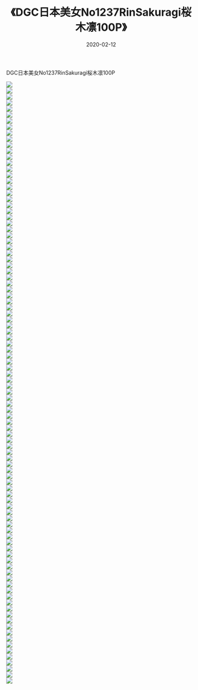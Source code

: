﻿---
layout: post
title:  《DGC日本美女No1237RinSakuragi桜木凛100P》
date:   2020-02-12
img: http://img.660000.xyz/Sharelink/性感/2020/DGC日本美女No1237RinSakuragi桜木凛100P/000.jpg
categories: [美女, 清纯, 唯美]
---

DGC日本美女No1237RinSakuragi桜木凛100P

  ![](http://img.660000.xyz/Sharelink/性感/2020/DGC日本美女No1237RinSakuragi桜木凛100P/001.jpg) <br> ![](http://img.660000.xyz/Sharelink/性感/2020/DGC日本美女No1237RinSakuragi桜木凛100P/002.jpg) <br> ![](http://img.660000.xyz/Sharelink/性感/2020/DGC日本美女No1237RinSakuragi桜木凛100P/003.jpg) <br> ![](http://img.660000.xyz/Sharelink/性感/2020/DGC日本美女No1237RinSakuragi桜木凛100P/004.jpg) <br> ![](http://img.660000.xyz/Sharelink/性感/2020/DGC日本美女No1237RinSakuragi桜木凛100P/005.jpg) <br> ![](http://img.660000.xyz/Sharelink/性感/2020/DGC日本美女No1237RinSakuragi桜木凛100P/006.jpg) <br> ![](http://img.660000.xyz/Sharelink/性感/2020/DGC日本美女No1237RinSakuragi桜木凛100P/007.jpg) <br> ![](http://img.660000.xyz/Sharelink/性感/2020/DGC日本美女No1237RinSakuragi桜木凛100P/008.jpg) <br> ![](http://img.660000.xyz/Sharelink/性感/2020/DGC日本美女No1237RinSakuragi桜木凛100P/009.jpg) <br> ![](http://img.660000.xyz/Sharelink/性感/2020/DGC日本美女No1237RinSakuragi桜木凛100P/010.jpg) <br> ![](http://img.660000.xyz/Sharelink/性感/2020/DGC日本美女No1237RinSakuragi桜木凛100P/011.jpg) <br> ![](http://img.660000.xyz/Sharelink/性感/2020/DGC日本美女No1237RinSakuragi桜木凛100P/012.jpg) <br> ![](http://img.660000.xyz/Sharelink/性感/2020/DGC日本美女No1237RinSakuragi桜木凛100P/013.jpg) <br> ![](http://img.660000.xyz/Sharelink/性感/2020/DGC日本美女No1237RinSakuragi桜木凛100P/014.jpg) <br> ![](http://img.660000.xyz/Sharelink/性感/2020/DGC日本美女No1237RinSakuragi桜木凛100P/015.jpg) <br> ![](http://img.660000.xyz/Sharelink/性感/2020/DGC日本美女No1237RinSakuragi桜木凛100P/016.jpg) <br> ![](http://img.660000.xyz/Sharelink/性感/2020/DGC日本美女No1237RinSakuragi桜木凛100P/017.jpg) <br> ![](http://img.660000.xyz/Sharelink/性感/2020/DGC日本美女No1237RinSakuragi桜木凛100P/018.jpg) <br> ![](http://img.660000.xyz/Sharelink/性感/2020/DGC日本美女No1237RinSakuragi桜木凛100P/019.jpg) <br> ![](http://img.660000.xyz/Sharelink/性感/2020/DGC日本美女No1237RinSakuragi桜木凛100P/020.jpg) <br> ![](http://img.660000.xyz/Sharelink/性感/2020/DGC日本美女No1237RinSakuragi桜木凛100P/021.jpg) <br> ![](http://img.660000.xyz/Sharelink/性感/2020/DGC日本美女No1237RinSakuragi桜木凛100P/022.jpg) <br> ![](http://img.660000.xyz/Sharelink/性感/2020/DGC日本美女No1237RinSakuragi桜木凛100P/023.jpg) <br> ![](http://img.660000.xyz/Sharelink/性感/2020/DGC日本美女No1237RinSakuragi桜木凛100P/024.jpg) <br> ![](http://img.660000.xyz/Sharelink/性感/2020/DGC日本美女No1237RinSakuragi桜木凛100P/025.jpg) <br> ![](http://img.660000.xyz/Sharelink/性感/2020/DGC日本美女No1237RinSakuragi桜木凛100P/026.jpg) <br> ![](http://img.660000.xyz/Sharelink/性感/2020/DGC日本美女No1237RinSakuragi桜木凛100P/027.jpg) <br> ![](http://img.660000.xyz/Sharelink/性感/2020/DGC日本美女No1237RinSakuragi桜木凛100P/028.jpg) <br> ![](http://img.660000.xyz/Sharelink/性感/2020/DGC日本美女No1237RinSakuragi桜木凛100P/029.jpg) <br> ![](http://img.660000.xyz/Sharelink/性感/2020/DGC日本美女No1237RinSakuragi桜木凛100P/030.jpg) <br> ![](http://img.660000.xyz/Sharelink/性感/2020/DGC日本美女No1237RinSakuragi桜木凛100P/031.jpg) <br> ![](http://img.660000.xyz/Sharelink/性感/2020/DGC日本美女No1237RinSakuragi桜木凛100P/032.jpg) <br> ![](http://img.660000.xyz/Sharelink/性感/2020/DGC日本美女No1237RinSakuragi桜木凛100P/033.jpg) <br> ![](http://img.660000.xyz/Sharelink/性感/2020/DGC日本美女No1237RinSakuragi桜木凛100P/034.jpg) <br> ![](http://img.660000.xyz/Sharelink/性感/2020/DGC日本美女No1237RinSakuragi桜木凛100P/035.jpg) <br> ![](http://img.660000.xyz/Sharelink/性感/2020/DGC日本美女No1237RinSakuragi桜木凛100P/036.jpg) <br> ![](http://img.660000.xyz/Sharelink/性感/2020/DGC日本美女No1237RinSakuragi桜木凛100P/037.jpg) <br> ![](http://img.660000.xyz/Sharelink/性感/2020/DGC日本美女No1237RinSakuragi桜木凛100P/038.jpg) <br> ![](http://img.660000.xyz/Sharelink/性感/2020/DGC日本美女No1237RinSakuragi桜木凛100P/039.jpg) <br> ![](http://img.660000.xyz/Sharelink/性感/2020/DGC日本美女No1237RinSakuragi桜木凛100P/040.jpg) <br> ![](http://img.660000.xyz/Sharelink/性感/2020/DGC日本美女No1237RinSakuragi桜木凛100P/041.jpg) <br> ![](http://img.660000.xyz/Sharelink/性感/2020/DGC日本美女No1237RinSakuragi桜木凛100P/042.jpg) <br> ![](http://img.660000.xyz/Sharelink/性感/2020/DGC日本美女No1237RinSakuragi桜木凛100P/043.jpg) <br> ![](http://img.660000.xyz/Sharelink/性感/2020/DGC日本美女No1237RinSakuragi桜木凛100P/044.jpg) <br> ![](http://img.660000.xyz/Sharelink/性感/2020/DGC日本美女No1237RinSakuragi桜木凛100P/045.jpg) <br> ![](http://img.660000.xyz/Sharelink/性感/2020/DGC日本美女No1237RinSakuragi桜木凛100P/046.jpg) <br> ![](http://img.660000.xyz/Sharelink/性感/2020/DGC日本美女No1237RinSakuragi桜木凛100P/047.jpg) <br> ![](http://img.660000.xyz/Sharelink/性感/2020/DGC日本美女No1237RinSakuragi桜木凛100P/048.jpg) <br> ![](http://img.660000.xyz/Sharelink/性感/2020/DGC日本美女No1237RinSakuragi桜木凛100P/049.jpg) <br> ![](http://img.660000.xyz/Sharelink/性感/2020/DGC日本美女No1237RinSakuragi桜木凛100P/050.jpg) <br> ![](http://img.660000.xyz/Sharelink/性感/2020/DGC日本美女No1237RinSakuragi桜木凛100P/051.jpg) <br> ![](http://img.660000.xyz/Sharelink/性感/2020/DGC日本美女No1237RinSakuragi桜木凛100P/052.jpg) <br> ![](http://img.660000.xyz/Sharelink/性感/2020/DGC日本美女No1237RinSakuragi桜木凛100P/053.jpg) <br> ![](http://img.660000.xyz/Sharelink/性感/2020/DGC日本美女No1237RinSakuragi桜木凛100P/054.jpg) <br> ![](http://img.660000.xyz/Sharelink/性感/2020/DGC日本美女No1237RinSakuragi桜木凛100P/055.jpg) <br> ![](http://img.660000.xyz/Sharelink/性感/2020/DGC日本美女No1237RinSakuragi桜木凛100P/056.jpg) <br> ![](http://img.660000.xyz/Sharelink/性感/2020/DGC日本美女No1237RinSakuragi桜木凛100P/057.jpg) <br> ![](http://img.660000.xyz/Sharelink/性感/2020/DGC日本美女No1237RinSakuragi桜木凛100P/058.jpg) <br> ![](http://img.660000.xyz/Sharelink/性感/2020/DGC日本美女No1237RinSakuragi桜木凛100P/059.jpg) <br> ![](http://img.660000.xyz/Sharelink/性感/2020/DGC日本美女No1237RinSakuragi桜木凛100P/060.jpg) <br> ![](http://img.660000.xyz/Sharelink/性感/2020/DGC日本美女No1237RinSakuragi桜木凛100P/061.jpg) <br> ![](http://img.660000.xyz/Sharelink/性感/2020/DGC日本美女No1237RinSakuragi桜木凛100P/062.jpg) <br> ![](http://img.660000.xyz/Sharelink/性感/2020/DGC日本美女No1237RinSakuragi桜木凛100P/063.jpg) <br> ![](http://img.660000.xyz/Sharelink/性感/2020/DGC日本美女No1237RinSakuragi桜木凛100P/064.jpg) <br> ![](http://img.660000.xyz/Sharelink/性感/2020/DGC日本美女No1237RinSakuragi桜木凛100P/065.jpg) <br> ![](http://img.660000.xyz/Sharelink/性感/2020/DGC日本美女No1237RinSakuragi桜木凛100P/066.jpg) <br> ![](http://img.660000.xyz/Sharelink/性感/2020/DGC日本美女No1237RinSakuragi桜木凛100P/067.jpg) <br> ![](http://img.660000.xyz/Sharelink/性感/2020/DGC日本美女No1237RinSakuragi桜木凛100P/068.jpg) <br> ![](http://img.660000.xyz/Sharelink/性感/2020/DGC日本美女No1237RinSakuragi桜木凛100P/069.jpg) <br> ![](http://img.660000.xyz/Sharelink/性感/2020/DGC日本美女No1237RinSakuragi桜木凛100P/070.jpg) <br> ![](http://img.660000.xyz/Sharelink/性感/2020/DGC日本美女No1237RinSakuragi桜木凛100P/071.jpg) <br> ![](http://img.660000.xyz/Sharelink/性感/2020/DGC日本美女No1237RinSakuragi桜木凛100P/072.jpg) <br> ![](http://img.660000.xyz/Sharelink/性感/2020/DGC日本美女No1237RinSakuragi桜木凛100P/073.jpg) <br> ![](http://img.660000.xyz/Sharelink/性感/2020/DGC日本美女No1237RinSakuragi桜木凛100P/074.jpg) <br> ![](http://img.660000.xyz/Sharelink/性感/2020/DGC日本美女No1237RinSakuragi桜木凛100P/075.jpg) <br> ![](http://img.660000.xyz/Sharelink/性感/2020/DGC日本美女No1237RinSakuragi桜木凛100P/076.jpg) <br> ![](http://img.660000.xyz/Sharelink/性感/2020/DGC日本美女No1237RinSakuragi桜木凛100P/077.jpg) <br> ![](http://img.660000.xyz/Sharelink/性感/2020/DGC日本美女No1237RinSakuragi桜木凛100P/078.jpg) <br> ![](http://img.660000.xyz/Sharelink/性感/2020/DGC日本美女No1237RinSakuragi桜木凛100P/079.jpg) <br> ![](http://img.660000.xyz/Sharelink/性感/2020/DGC日本美女No1237RinSakuragi桜木凛100P/080.jpg) <br> ![](http://img.660000.xyz/Sharelink/性感/2020/DGC日本美女No1237RinSakuragi桜木凛100P/081.jpg) <br> ![](http://img.660000.xyz/Sharelink/性感/2020/DGC日本美女No1237RinSakuragi桜木凛100P/082.jpg) <br> ![](http://img.660000.xyz/Sharelink/性感/2020/DGC日本美女No1237RinSakuragi桜木凛100P/083.jpg) <br> ![](http://img.660000.xyz/Sharelink/性感/2020/DGC日本美女No1237RinSakuragi桜木凛100P/084.jpg) <br> ![](http://img.660000.xyz/Sharelink/性感/2020/DGC日本美女No1237RinSakuragi桜木凛100P/085.jpg) <br> ![](http://img.660000.xyz/Sharelink/性感/2020/DGC日本美女No1237RinSakuragi桜木凛100P/086.jpg) <br> ![](http://img.660000.xyz/Sharelink/性感/2020/DGC日本美女No1237RinSakuragi桜木凛100P/087.jpg) <br> ![](http://img.660000.xyz/Sharelink/性感/2020/DGC日本美女No1237RinSakuragi桜木凛100P/088.jpg) <br> ![](http://img.660000.xyz/Sharelink/性感/2020/DGC日本美女No1237RinSakuragi桜木凛100P/089.jpg) <br> ![](http://img.660000.xyz/Sharelink/性感/2020/DGC日本美女No1237RinSakuragi桜木凛100P/090.jpg) <br> ![](http://img.660000.xyz/Sharelink/性感/2020/DGC日本美女No1237RinSakuragi桜木凛100P/091.jpg) <br> ![](http://img.660000.xyz/Sharelink/性感/2020/DGC日本美女No1237RinSakuragi桜木凛100P/092.jpg) <br> ![](http://img.660000.xyz/Sharelink/性感/2020/DGC日本美女No1237RinSakuragi桜木凛100P/093.jpg) <br> ![](http://img.660000.xyz/Sharelink/性感/2020/DGC日本美女No1237RinSakuragi桜木凛100P/094.jpg) <br> ![](http://img.660000.xyz/Sharelink/性感/2020/DGC日本美女No1237RinSakuragi桜木凛100P/095.jpg) <br> ![](http://img.660000.xyz/Sharelink/性感/2020/DGC日本美女No1237RinSakuragi桜木凛100P/096.jpg) <br> ![](http://img.660000.xyz/Sharelink/性感/2020/DGC日本美女No1237RinSakuragi桜木凛100P/097.jpg) <br> ![](http://img.660000.xyz/Sharelink/性感/2020/DGC日本美女No1237RinSakuragi桜木凛100P/098.jpg) <br> ![](http://img.660000.xyz/Sharelink/性感/2020/DGC日本美女No1237RinSakuragi桜木凛100P/099.jpg) <br> ![](http://img.660000.xyz/Sharelink/性感/2020/DGC日本美女No1237RinSakuragi桜木凛100P/100.jpg) <br>